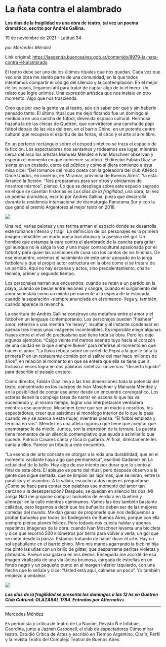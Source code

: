 # La ñata contra el alambrado

**Los días de la fragilidad es una obra de teatro, tal vez un poema dramático, escrito por Andrés Gallina.**

19 de noviembre de 2021 - Latitud 34

_por Mercedes Méndez_

Link original: https://laagenda.buenosaires.gob.ar/contenido/8979-la-nata-contra-el-alambrado



El teatro debe ser uno de los últimos rituales que nos quedan. Cada vez que veo una obra me siento parte de una comunidad, en la que todos intentamos compartir el código del silencio y la contemplación. En el mejor de los casos, llegamos ahí para tratar de captar algo de lo efímero. Un relato que logre unirnos. Una expresión artística que nos instale en otro momento. Algo que nos trascienda.




Creo que por eso la gente va al teatro, aún sin saber por qué y sin haberlo pensado tanto. El último ritual que me dejó flotando fue un domingo al mediodía en una cancha de fútbol, devenida espacio cultural. Hermosa hazaña la de las chicas de Quetren, que convirtieron una cancha de papi fútbol debajo de las vías del tren, en el barrio Chino, en un potente centro cultural que recupera el espíritu de las ferias, el circo y el arte al aire libre.




En un perfecto rectángulo sobre el césped sintético se traza el espacio de la ficción. Los espectadores nos sentamos y rodeamos ese lugar, mientras cerca del arco los artistas Manuela Méndez e Iván Moschner observan y esperan el momento en que comience su oficio. El director Fabián Díaz se sienta en un costado, cerca del público y como si diera comienzo a esta misa dice: “Del romance del mudo poeta con la goleadora del club Atlético Once Unidos, en invierno, en Miramar, provincia de Buenos Aires”. Ya está. Arrancó la ficción. “Nos preparamos para ser otros y olvidarnos de nosotros mismos”, pienso. Lo que se despliega sobre este espacio sagrado en el que se cuentan historias es *Los días de la fragilidad*, una obra, tal vez un poema dramático, escrito por Andrés Gallina, pieza que desarrolló durante la residencia internacional de dramaturgia Panorama Sur y con la que ganó el premio Argentores al mejor texto en 2018.




![](https://cdn.feater.me/files/images/115507/d093ccf0-4f1f-49ac-ba4c-617f8fe2bba6.jpg)




Una red, varias pelotas y una tarima arman el espacio donde se desarrolla este romance intenso y frágil. La definición de los personajes es la primera imagen imbatible: un mudo poeta barrabrava y la asesina del gol. Un hombre que estampa la cara contra el alambrado de la cancha para gritar gol aunque no le salga la voz y una mujer contracultural apasionada por el fútbol y para quien las canciones de cuna son los cantos de los hinchas. De ese encuentro, veremos el nacimiento de este amor apoyado en la jerga futbolera y que el propio autor estructura en la obra como si se tratara de un partido. Aquí no hay escenas y actos, sino precalentamiento, charla técnica, primer y segundo tiempo.




Los personajes narran sus encuentros: cuando se retan a un partido en la playa, cuando se besan entre lesiones y sangre, cuando el surgimiento del amor se instala como un miedo permanente a la espera de la estocada, cuando la separación -siempre anunciada en el romance- llega y, también, cuando aparece la revancha.




La escritura de Andrés Gallina construye una metáfora entre el amor y el fútbol en un lenguaje contemporáneo. Los personajes pueden “flashear” amor, referirse a una mentira “re heavy”, insultar y al instante condensar en apenas tres líneas unas imágenes incontenibles. Es imposible elegir algunas frases entre el nivel de preciosismo que tiene toda su obra. Pero les dejo algunos ejemplos: “Caigo veinte mil metros adentro tuyo hacia el corazón de una ciudad en la que siempre llueve” para referirse al momento en que hacen el amor. “La lluvia rebota sobre un cartel de Pepsi a la que le falta la primera P en un restaurante comido por el salitre del mar hace millones de años”, en relación al momento en que se entera que ella se tiene que ir. Incluso a veces logra en dos palabras sintetizar universos: “desierto líquido” para describir el paisaje costero.




Como director, Fabián Díaz lleva a las tres dimensiones toda la potencia del texto, concentrado en los cuerpos de Iván Moschner y Manuela Méndez y en la posibilidad de contar ese amor desde un encuentro coreográfico. Los actores tienen la compleja tarea de narrar en escena lo que les va sucediendo y, al mismo tiempo, lograr una interpretación verdadera mientras eso acontece. Moschner tiene que ser un mudo y nosotros, los espectadores, creer que asistimos al monólogo interior de lo que le pasa cuando ve y se acerca a esta mujer, mientras piensa: “El fútbol empieza y termina en vos”. Méndez es una atleta rigurosa que tiene que aceptar que enamorarse le da miedo. Juntos, son la expresión de la ternura. La puesta tiene momentos de un silencio contemplativo que ayuda a asimilar lo que sucede. Patricia Casares canta y toca la guitarra. Al final, directamente les canta a ellos. Parece un tributo a este encuentro.




“La esencia del arte consiste en otorgar a la vida una durabilidad, que en el momento vacilante haya algo que permanezca”, escribió Gadamer en La actualidad de lo bello. Hay algo de ese intento por durar que lo siento al final de esta obra. El aplauso es parte del ritual, pero después observo a la gente que sigue sentada, que se limpian las lágrimas, que se miran, entre la parálisis y el asombro. A la salida, escucho a dos mujeres preguntarse ¿Cómo se hace para contar con palabras ese momento del amor tan cercano a la desesperación? Después, se quedan en silencio las dos. Mi amiga Nati me propone comprar buñuelos de verdura en Quetren y almorzar en la calle mientras caminamos. Vamos las dos también bastante calladas, pero llegamos a decir que los buñuelos deben ser de las mejores comidas del mundo. Me dan ganas de proponerle que nos dediquemos a probar buñuelos por todos los bodegones de Buenos Aires, porque con ella siempre pienso planes felices. Pero todavía nos cuesta hablar y apenas repetimos imágenes de la obra: cuando Iván Moschner levanta una bicicleta y dice que recorrió 500 kilómetros por tierra para volver a verla; un gol que se mete desde la panza. Estamos tratando de hacer durar el arte. Hay un sol apabullante en el barrio chino. Miro mis manos agarrando la bici: mi hija me pintó las uñas con un brillo de glitter, que desparrama perlitas violetas y plateadas. Parece una galaxia en mis dedos. Enseguida me acordé de esa imagen viralizada de una vía láctea brumosa, cargada de estrellas en un fondo negro y un pequeño punto en el margen inferior izquierdo, con una flecha que lo señala y dice: “Usted está aquí, cálmese un poco”. Yo también empiezo a pedalear.




![](https://cdn.feater.me/files/images/115501/b20e1c23-85fd-49e8-9aac-81fff1213bb3.jpg)




***Los días de la fragilidad se presenta los domingos a las 12 hs en Quetren Club Cultural: OLAZABAL 1784. Entradas por Alternativ***a.




---




Mercedes Méndez




Es periodista y crítica de teatro de La Nación, Revista Ñ e Infobae. Coordina, junto a Jazmín Carbonell, el club de espectadores Cómo mirar teatro. Estudió Crítica de Artes y escribió en Tiempo Argentino, Clarín, Perfil y la revista Teatro del Complejo Teatral de Buenos Aires.



